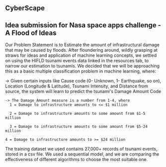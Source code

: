 CyberScape
---------------
Idea submission for Nasa space apps challenge - A Flood of Ideas
---------------
Our Problem Statement is to Estimate the amount of infrastructural damage that may be caused by floods.
After floundering around, wildly grasping at straws for ideas and application of machine learning concepts, we settled on using the HIFLD tsunami events data linked in the resources tab, to narrow our estimation to tsunamis.
We decided that we will be approaching this as a basic multiple classification problem in machine learning, where:
 
 -> Given certain inputs like Cause code (0- Unknown, 1- Earthquake, so on), Location (Longitude & Latitude), Tsunami Intensity, and Distance from source, the system will learn
     to predict the tsunami's Damage Amount Code
  
	-> The Damage_Amount measure is a number from 1-4, where
	  1 = Damage to infrastructure amounts to <= $1 million 
                                                           
	  2 = Damage to infrastructure amounts to some amount from $1-5 million 
                                                           
	  3 = Damage to infrastructure amounts to some amount from $5-24 million
                                                           
  	4 = Damage to infrastructure amounts to >= $24 million 

The training dataset we used contains 27,000+ records of tsunami events, stored in a csv file. We used a sequential model, and we are comparing the effectiveness of different algorithms to choose the most suitable one.
